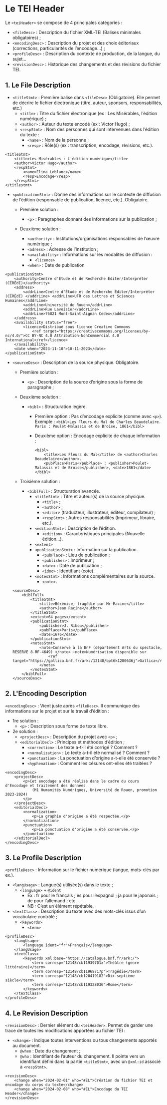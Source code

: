 # Le TEI Header

Le ```<teiHeader>``` se compose de 4 principales catégories :
 
- ```<fileDesc>``` : Description du fichier XML-TEI (Balises minimales obligatoires) ;
- ```<encodingDesc>``` : Description du projet et des choix éditoriaux (corrections, particularités de l’encodage…) ;
- ```<profileDesc>``` : Description du contexte de production, de la langue, du sujet…
- ```<revisionDesc>``` : Historique des changements et des révisions du fichier TEI.

## 1. Le File Description

- ```<titleStmt>``` : Première balise dans ```<fileDesc>``` (Obligatoire). Elle permet de décrire le fichier électronique (titre, auteur, sponsors, responsabilités, etc.)
    - ```<title>``` : Titre du fichier électronique (ex : Les Misérables, l’édition numérique) ;
    - ```<author>``` : Auteur du texte encodé (ex : Victor Hugo) ;
    - ```<respStmt>``` : Nom des personnes qui sont intervenues dans l’édition du texte :
        - ```<name>``` : Nom de la personne ;
        - ```<resp>``` : Rôle(s) (ex : transcription, encodage, révisions, etc.).
```
<titleStmt>
    <title>Les Misérables : L'édition numérique</title>
    <author>Victor Hugo</author>
    <respStmt>
        <name>Elina Leblanc</name>
        <resp>Encodage</resp>
    </respStmt>
</titlestmt>
```

- ```<publicationStmt>``` : Donne des informations sur le contexte de diffusion de l’édition (responsable de publication, licence, etc.). Obligatoire.

    - Première solution :
        - ```<p>``` : Paragraphes donnant des informations sur la publication ;

    - Deuxième solution :
        - ```<authority>``` : Institutions/organisations responsables de l’œuvre numérique ;
        - ```<adress>``` : Adresse de l’institution ;
        - ```<availability>``` : Informations sur les modalités de diffusion :
            - ```<licence>```
        - ```<when>``` : Date de publication 

```
<publicationStmt>
    <authority>Centre d'Étude et de Recherche Éditer/Interpréter (CÉRÉdI)</authority>
    <address>
        <addrLine>Centre d'Étude et de Recherche Éditer/Interpréter (CÉRÉdI) </addrLine> <addrLine>UFR des Lettres et Sciences Humaines</addrLine>
        <addrLine>Université de Rouen</addrLine>
        <addrLine>Rue Lavoisier</addrLine>
        <addrLine>76821 Mont-Saint-Aignan Cedex</addrLine>
    </address>
    <availability status="free">
        <licence>Distribué sous licence Creative Commons
            <ref target="https://creativecommons.org/licenses/by-nc/4.0/">CC BY-NC 4.0 Attribution-NonCommercial 4.0 International</ref>/licence>
    </availability>
    <date when="2023-11-10">10-11-2023</date>
</publicationStmt>
```

- ```<sourceDesc>``` : Description de la source physique. Obligatoire.
    - Première solution :
        - ```<p>``` : Description de la source d’origine sous la forme de paragraphe ;

    - Deuxième solution :
        - ```<bibl>``` : Structuration légère.
            - Première option : Pas d’encodage explicite (comme avec ```<p>```).
            Exemple : ```<bibl>Les Fleurs du Mal de Charles Beaudelaire. Paris : Poulet-Malassis et de Broise, 1861</bibl>```            

            - Deuxième option : Encodage explicite de chaque information :

                ```
                <bibl>
                    <title>Les Fleurs du Mal</title> de <author>Charles Beaudelaire</author>.
                    <pubPlace>Paris</pubPlace> : <publisher>Poulet-Malassis et de Broise</publisher>, <date>1861</date>                    
                </bibl>
                ```
  
    - Troisième solution :
        - ```<biblFull>``` : Structuration avancée.
            - ```<titleStmt>``` : Titre et auteur(s) de la source physique.
                - ```<title>``` ;
                - ```<author>``` ;
                - ```<editor>``` (traducteur, illustrateur, éditeur, compilateur) ;
                - ```<respStmt>``` : Autres responsabilités (Imprimeur, libraire, etc.).
            - ```<editionStmt>``` : Description de l’édition.
                - ```<edition>``` : Caractéristiques principales (Nouvelle édition…).
            - ```<extent>```
            - ```<publicationStmt>``` : Information sur la publication.
                - ```<pubPlace>``` : Lieu de publication ;
                - ```<publisher>``` : Imprimeur ;
                - ```<date>``` : Date de publication ;
                - ```<idno>``` : Identifiant (cote).
            - ```<notesStmt>``` : Informations complémentaires sur la source.
                - ```<note>```.
    
    ```
    <sourceDesc>
        <biblFull>
            <titleStmt>
                <title>Bérénice, tragédie par Mr Racine</title>
                <author>Jean Racine</author>
            </titleStmt>
            <extent>64 pages</extent>
            <publicationStmt>
                <publisher>J. Ribou</publisher>
                <pubPlace>Paris</pubPlace>
                <date>1676</date>
            </publicationStmt>
            <notesStmt>
                <note>Conservé à la BnF (département Arts du spectacle, RESERVE 8-RF-4649) </note> ‹note>Numérisation disponible sur
                    <ref target="https://gallica.bnf.fr/ark:/12148/bpt6k1280636j">Gallica</ref>
                </note>
            </notesStmt>
        </biblFull>
    </sourceDesc>
    ```

## 2. L'Encoding Description
```<encodingDesc>``` : Vient juste après ```<fileDesc>```. Il communique des informations sur le projet et sur le travail d’édition :

- 1re solution :
    - ```<p>``` : Description sous forme de texte libre.
- 2e solution :
    - ```<projectDesc>``` : Description du projet avec ```<p>``` ;
    - ```<editorialDecl>``` : Principes et méthodes d’édition ;
        - ```<correction>``` : Le texte a-t-il été corrigé ? Comment ?
        - ```<normalization>``` : Le texte a-t-il été normalisé ? Comment ?
        - ```<punctuation>``` : La ponctuation d’origine a-t-elle été conservée ?
        - ```<hyphenation>``` : Comment les césures ont-elles été traitées ?

```
<encodingDesc>
    <projectDesc>
        <p>Cet encodage a été réalisé dans le cadre du cours d'Encodage et traitement des données
            (M1 Humanités Numériques, Université de Rouen, promotion 2023-2024)
        </p>
    </projectDesc>
    <editorialDecl>
        <normalization>
            <p>La graphie d'origine a été respectée.</p>
        </normalization>
        <punctuation>
            <p>La ponctuation d'origine a été conservée.</p>
        </punctuation>
    </editorialDecl>
</encodingDesc>    
```

## 3. Le Profile Description
```<profileDesc>``` : Information sur le fichier numérique (langue, mots-clés par ex.).    

- ```<langUsage>``` : Langue(s) utilisée(s) dans le texte ;
    - ```<language>``` + ```@ident```
        - Ex : fr pour le français ; es pour l’espagnol ; ja pour le japonais ; de pour l’allemand ; etc.
        - NB : C’est un élément répétable.
- ```<textClass>``` : Description du texte avec des mots-clés issus d’un vocabulaire contrôlé ;
    - ```<keywords>```
        - ```<term>```

```
<profileDesc>
    <langUsage>
        <language ident="fr">Français</language>
    </langUsage>
    <textClass>
        <keywords xml:base="https://catalogue.bnf.fr/ark:/">
            <term corresp="12148/cb11939701x">Théâtre (genre littéraire)</term>
            <term corresp="12148/cb11968717p">Tragédie</term>
            <term corresp="12148/cb120419182">Dix-septième siècle</term>
            <term corresp="12148/cb119328036">Rome</term>
        </keywords>
    </textClass>
</profileDesc>
```

## 4. Le Revision Description
```<revisionDesc>``` : Dernier élément du ```<teiHeader>```. Permet de garder une trace de toutes les modifications apportées au fichier TEI :

- ```<change>``` : Indique toutes interventions ou tous changements apportés au document.
    - ```@when``` : Date du changement ;
    - ```@who``` : Identifiant de l’auteur du changement. Il pointe vers un identifiant défini dans la partie ```<titleStmt>```, avec un ```@xml:id``` associé à ```<respStmt>```.

```
<revisionDesc>
    <change when="2024-02-01" who="#EL">Création du fichier TEI et encodage du corps du texte</change>
    <change when="2024-02-08" who="#EL">Encodage du TEI Header</change>
</revisionDesc>
```
